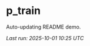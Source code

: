 # p_train

Auto-updating README demo.

<!--START_SECTION:status-->
_Last run: 2025-10-01 10:25 UTC_
<!--END_SECTION:status-->














































































































































































































































































































































































































































































































































































































































































































































































































































































































